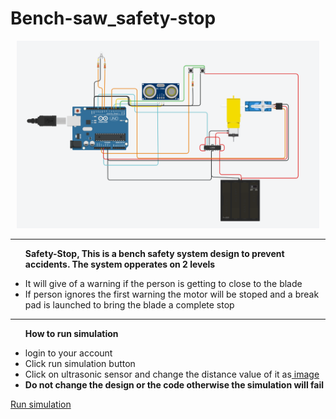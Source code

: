 # Bench-saw_safety-stop
<div align="center">
<img height = 300 src = "image.png">
</div>

<hr>

<b><ul>Safety-Stop, This is a bench safety system design to prevent accidents. The system opperates on 2 levels</ul></b>

<ul>
  <li>It will give of a warning if the person is getting to close to the blade</li>
  <li>If person ignores the first warning the motor will be stoped and a break pad is launched to bring the blade a complete stop</li>
</ul>

<hr>

<b><ul>How to run simulation</ul></b>
<ul>
   <li>login to your account</li>
   <li>Click run simulation button</li>
   <li>Click on ultrasonic sensor and change the distance value of it as<a href = "image3.JPG"> image</a> 
   <li><b>Do not change the design or the code otherwise the simulation will fail</b></li>
 </ul>
<a href= "https://www.tinkercad.com/things/0NPUeo6O6DL-copy-of-distance-sensor/editel?sharecode=_XHKV496FNcZSY7BAnVr2iPV2yq7PCCt7-F5Fnh6wIQ" >Run simulation</a>
